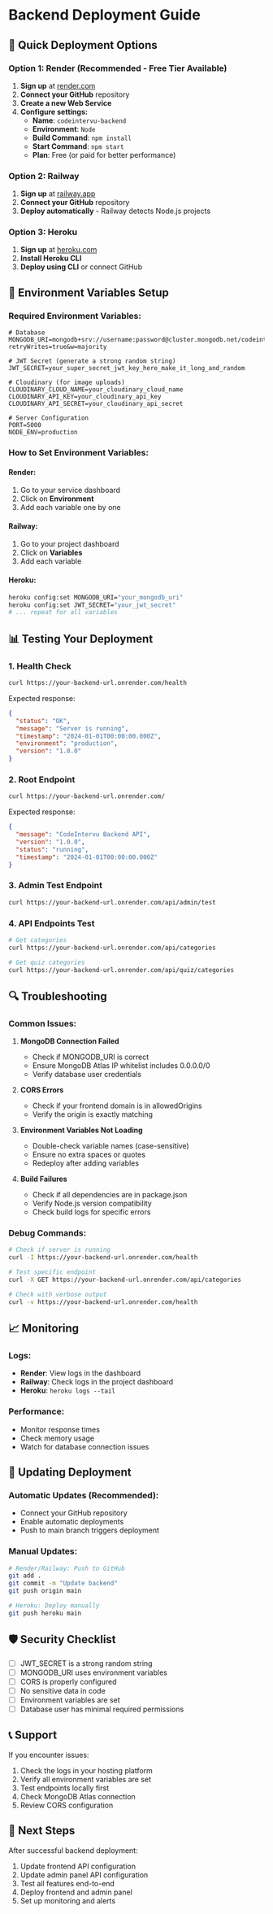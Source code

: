 # Backend Deployment Guide

## 🚀 Quick Deployment Options

### Option 1: Render (Recommended - Free Tier Available)

1. **Sign up** at [render.com](https://render.com)
2. **Connect your GitHub** repository
3. **Create a new Web Service**
4. **Configure settings:**
   - **Name**: `codeintervu-backend`
   - **Environment**: `Node`
   - **Build Command**: `npm install`
   - **Start Command**: `npm start`
   - **Plan**: Free (or paid for better performance)

### Option 2: Railway

1. **Sign up** at [railway.app](https://railway.app)
2. **Connect your GitHub** repository
3. **Deploy automatically** - Railway detects Node.js projects

### Option 3: Heroku

1. **Sign up** at [heroku.com](https://heroku.com)
2. **Install Heroku CLI**
3. **Deploy using CLI** or connect GitHub

## 🔧 Environment Variables Setup

### Required Environment Variables:

```env
# Database
MONGODB_URI=mongodb+srv://username:password@cluster.mongodb.net/codeintervu?retryWrites=true&w=majority

# JWT Secret (generate a strong random string)
JWT_SECRET=your_super_secret_jwt_key_here_make_it_long_and_random

# Cloudinary (for image uploads)
CLOUDINARY_CLOUD_NAME=your_cloudinary_cloud_name
CLOUDINARY_API_KEY=your_cloudinary_api_key
CLOUDINARY_API_SECRET=your_cloudinary_api_secret

# Server Configuration
PORT=5000
NODE_ENV=production
```

### How to Set Environment Variables:

#### Render:

1. Go to your service dashboard
2. Click on **Environment**
3. Add each variable one by one

#### Railway:

1. Go to your project dashboard
2. Click on **Variables**
3. Add each variable

#### Heroku:

```bash
heroku config:set MONGODB_URI="your_mongodb_uri"
heroku config:set JWT_SECRET="your_jwt_secret"
# ... repeat for all variables
```

## 📊 Testing Your Deployment

### 1. Health Check

```bash
curl https://your-backend-url.onrender.com/health
```

Expected response:

```json
{
  "status": "OK",
  "message": "Server is running",
  "timestamp": "2024-01-01T00:00:00.000Z",
  "environment": "production",
  "version": "1.0.0"
}
```

### 2. Root Endpoint

```bash
curl https://your-backend-url.onrender.com/
```

Expected response:

```json
{
  "message": "CodeIntervu Backend API",
  "version": "1.0.0",
  "status": "running",
  "timestamp": "2024-01-01T00:00:00.000Z"
}
```

### 3. Admin Test Endpoint

```bash
curl https://your-backend-url.onrender.com/api/admin/test
```

### 4. API Endpoints Test

```bash
# Get categories
curl https://your-backend-url.onrender.com/api/categories

# Get quiz categories
curl https://your-backend-url.onrender.com/api/quiz/categories
```

## 🔍 Troubleshooting

### Common Issues:

1. **MongoDB Connection Failed**

   - Check if MONGODB_URI is correct
   - Ensure MongoDB Atlas IP whitelist includes 0.0.0.0/0
   - Verify database user credentials

2. **CORS Errors**

   - Check if your frontend domain is in allowedOrigins
   - Verify the origin is exactly matching

3. **Environment Variables Not Loading**

   - Double-check variable names (case-sensitive)
   - Ensure no extra spaces or quotes
   - Redeploy after adding variables

4. **Build Failures**
   - Check if all dependencies are in package.json
   - Verify Node.js version compatibility
   - Check build logs for specific errors

### Debug Commands:

```bash
# Check if server is running
curl -I https://your-backend-url.onrender.com/health

# Test specific endpoint
curl -X GET https://your-backend-url.onrender.com/api/categories

# Check with verbose output
curl -v https://your-backend-url.onrender.com/health
```

## 📈 Monitoring

### Logs:

- **Render**: View logs in the dashboard
- **Railway**: Check logs in the project dashboard
- **Heroku**: `heroku logs --tail`

### Performance:

- Monitor response times
- Check memory usage
- Watch for database connection issues

## 🔄 Updating Deployment

### Automatic Updates (Recommended):

- Connect your GitHub repository
- Enable automatic deployments
- Push to main branch triggers deployment

### Manual Updates:

```bash
# Render/Railway: Push to GitHub
git add .
git commit -m "Update backend"
git push origin main

# Heroku: Deploy manually
git push heroku main
```

## 🛡️ Security Checklist

- [ ] JWT_SECRET is a strong random string
- [ ] MONGODB_URI uses environment variables
- [ ] CORS is properly configured
- [ ] No sensitive data in code
- [ ] Environment variables are set
- [ ] Database user has minimal required permissions

## 📞 Support

If you encounter issues:

1. Check the logs in your hosting platform
2. Verify all environment variables are set
3. Test endpoints locally first
4. Check MongoDB Atlas connection
5. Review CORS configuration

## 🎯 Next Steps

After successful backend deployment:

1. Update frontend API configuration
2. Update admin panel API configuration
3. Test all features end-to-end
4. Deploy frontend and admin panel
5. Set up monitoring and alerts
